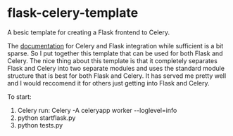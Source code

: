 flask-celery-template
=====================

A besic template for creating a Flask frontend to Celery.

The <a href="http://flask.pocoo.org/docs/patterns/celery/">documentation</a> for Celery and Flask integration 
while sufficient is a bit sparse. So I put together this 
template that can be used for both Flask and Celery. The nice thing about this template
is that it completely separates Flask and Celery into two separate modules and uses the 
standard module structure that is best for both Flask and Celery. It has served me pretty
well and I would reccomend it for others just getting into Flask and Celery.

To start:

1. Celery run: Celery -A celeryapp worker --loglevel=info
2. python startflask.py
3. python tests.py

